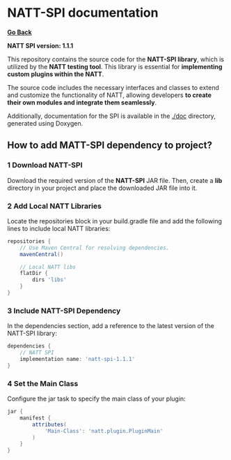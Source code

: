 # NATT-SPI documentation

**[Go Back](../README.md)**

**NATT SPI version: 1.1.1**

This repository contains the source code for the **NATT-SPI library**, which is utilized by the **NATT testing tool**. This library is essential for **implementing custom plugins within the NATT**.

The source code includes the necessary interfaces and classes to extend and customize the functionality of NATT, allowing developers **to create their own modules and integrate them seamlessly**.

Additionally, documentation for the SPI is available in the [./doc](./doc) directory, generated using Doxygen.

## How to add MATT-SPI dependency to project?

### 1 Download NATT-SPI

Download the required version of the **NATT-SPI** JAR file. Then, create a **lib** directory in your project and place the downloaded JAR file into it.

### 2 Add Local NATT Libraries

Locate the repositories block in your build.gradle file and add the following lines to include local NATT libraries:

```gradle
repositories {
    // Use Maven Central for resolving dependencies.
    mavenCentral()

    // Local NATT libs
    flatDir {
        dirs 'libs'
    }
}
```

### 3 Include NATT-SPI Dependency

In the dependencies section, add a reference to the latest version of the NATT-SPI library:

```gradle
dependencies {
    // NATT SPI
    implementation name: 'natt-spi-1.1.1'
}
```

### 4 Set the Main Class

Configure the jar task to specify the main class of your plugin:

```gradle
jar {
    manifest {
        attributes(
            'Main-Class': 'natt.plugin.PluginMain'
        )
    }
}
```
